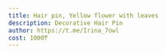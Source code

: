 ```yaml
---
title: Hair pin, Yellow flower with leaves
description: Decorative Hair Pin
author: https://t.me/Irina_7owl
cost: 1000₸
---
```

